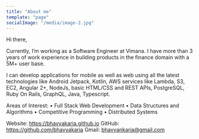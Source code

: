 ```yaml
---
title: "About me"
template: "page"
socialImage: "/media/image-2.jpg"
---
```


Hi there,

Currently, I’m working as a Software Engineer at Vimana. I have more than 3 years of work experience in building products in the finance domain with a 5M+ user base.

I can develop applications for mobile as well as web using all the latest technologies like Android Jetpack, Kotlin, AWS services like Lambda, S3, EC2, Angular 2+, NodeJs, basic HTML/CSS and REST APIs, PostgreSQL, Ruby On Rails, GraphQL, Java, Typescript.

Areas of Interest:
• Full Stack Web Development
• Data Structures and Algorithms
• Competitive Programming
• Distributed Systems

Website: https://bhavyakaria.github.io
GitHub: https://github.com/bhavyakaria
Gmail: bhavyankaria@gmail.com